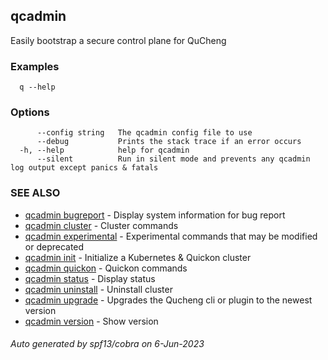 ## qcadmin

Easily bootstrap a secure control plane for QuCheng

### Examples

```
  q --help
```

### Options

```
      --config string   The qcadmin config file to use
      --debug           Prints the stack trace if an error occurs
  -h, --help            help for qcadmin
      --silent          Run in silent mode and prevents any qcadmin log output except panics & fatals
```

### SEE ALSO

* [qcadmin bugreport](qcadmin_bugreport.md)	 - Display system information for bug report
* [qcadmin cluster](qcadmin_cluster.md)	 - Cluster commands
* [qcadmin experimental](qcadmin_experimental.md)	 - Experimental commands that may be modified or deprecated
* [qcadmin init](qcadmin_init.md)	 - Initialize a Kubernetes & Quickon cluster
* [qcadmin quickon](qcadmin_quickon.md)	 - Quickon commands
* [qcadmin status](qcadmin_status.md)	 - Display status
* [qcadmin uninstall](qcadmin_uninstall.md)	 - Uninstall cluster
* [qcadmin upgrade](qcadmin_upgrade.md)	 - Upgrades the Qucheng cli or plugin to the newest version
* [qcadmin version](qcadmin_version.md)	 - Show version

###### Auto generated by spf13/cobra on 6-Jun-2023
